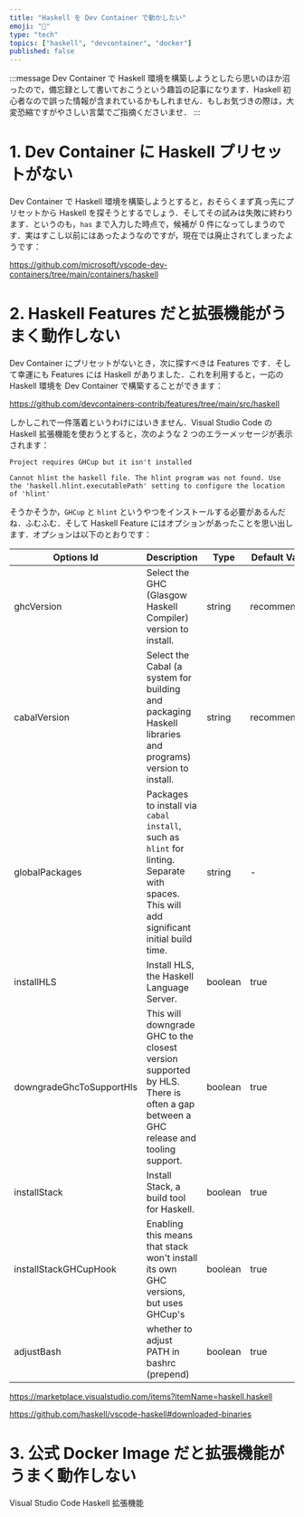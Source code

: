 ```yaml
---
title: "Haskell を Dev Container で動かしたい"
emoji: "👋"
type: "tech"
topics: ["haskell", "devcontainer", "docker"]
published: false
---
```


:::message
Dev Container で Haskell 環境を構築しようとしたら思いのほか沼ったので，備忘録として書いておこうという趣旨の記事になります．Haskell 初心者なので誤った情報が含まれているかもしれません．もしお気づきの際は，大変恐縮ですがやさしい言葉でご指摘くださいませ．
:::

# 1. Dev Container に Haskell プリセットがない

Dev Container で Haskell 環境を構築しようとすると，おそらくまず真っ先にプリセットから Haskell を探そうとするでしょう．そしてその試みは失敗に終わります．というのも，`has` まで入力した時点で，候補が 0 件になってしまうのです．実はすこし以前にはあったようなのですが，現在では廃止されてしまったようです：

https://github.com/microsoft/vscode-dev-containers/tree/main/containers/haskell

# 2. Haskell Features だと拡張機能がうまく動作しない

Dev Container にプリセットがないとき，次に探すべきは Features です．そして幸運にも Features には Haskell がありました．これを利用すると，一応の Haskell 環境を Dev Container で構築することができます：

https://github.com/devcontainers-contrib/features/tree/main/src/haskell

しかしこれで一件落着というわけにはいきません．Visual Studio Code の Haskell 拡張機能を使おうとすると，次のような 2 つのエラーメッセージが表示されます：

```
Project requires GHCup but it isn't installed
```

```
Cannot hlint the haskell file. The hlint program was not found. Use the 'haskell.hlint.executablePath' setting to configure the location of 'hlint'
```

そうかそうか，`GHCup` と `hlint` というやつをインストールする必要があるんだね．ふむふむ．そして Haskell Feature にはオプションがあったことを思い出します．オプションは以下のとおりです：

| Options Id | Description | Type | Default Value |
|-----|-----|-----|-----|
| ghcVersion | Select the GHC (Glasgow Haskell Compiler) version to install. | string | recommended |
| cabalVersion | Select the Cabal (a system for building and packaging Haskell libraries and programs) version to install. | string | recommended |
| globalPackages | Packages to install via `cabal install`, such as `hlint` for linting. Separate with spaces. This will add significant initial build time. | string | - |
| installHLS | Install HLS, the Haskell Language Server. | boolean | true |
| downgradeGhcToSupportHls | This will downgrade GHC to the closest version supported by HLS. There is often a gap between a GHC release and tooling support. | boolean | true |
| installStack | Install Stack, a build tool for Haskell. | boolean | true |
| installStackGHCupHook | Enabling this means that stack won't install its own GHC versions, but uses GHCup's | boolean | true |
| adjustBash | whether to adjust PATH in bashrc (prepend) | boolean | true |



https://marketplace.visualstudio.com/items?itemName=haskell.haskell


https://github.com/haskell/vscode-haskell#downloaded-binaries

# 3. 公式 Docker Image だと拡張機能がうまく動作しない

Visual Studio Code
Haskell 拡張機能
